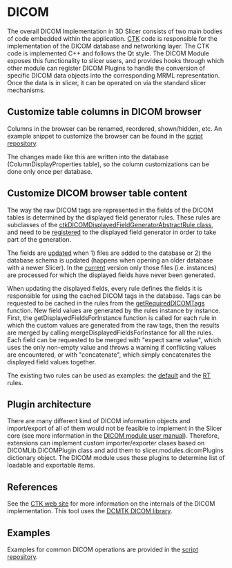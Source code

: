 # DICOM

The overall DICOM Implementation in 3D Slicer consists of two main bodies of code embedded within the application.  [CTK](http://commontk.org) code is responsible for the implementation of the DICOM database and networking layer. The CTK code is implemented C++ and follows the Qt style. The DICOM Module exposes this functionality to slicer users, and provides hooks through which other module can register DICOM Plugins to handle the conversion of specific DICOM data objects into the corresponding MRML representation.  Once the data is in slicer, it can be operated on via the standard slicer mechanisms.

## Customize table columns in DICOM browser

Columns in the browser can be renamed, reordered, shown/hidden, etc. An example snippet to customize the browser can be found in the [script repository](https://www.slicer.org/wiki/Documentation/Nightly/ScriptRepository#Customize_table_columns_in_DICOM_browser).

The changes made like this are written into the database (ColumnDisplayProperties table), so the column customizations can be done only once per database.

## Customize DICOM browser table content

The way the raw DICOM tags are represented in the fields of the DICOM tables is determined by the displayed field generator rules. These rules are subclasses of the [ctkDICOMDisplayedFieldGeneratorAbstractRule class](https://github.com/commontk/CTK/blob/9c2af28e84da1abb986036317d75009d4c149923/master/Libs/DICOM/Core/ctkDICOMDisplayedFieldGeneratorAbstractRule.h), and need to be [registered](https://github.com/commontk/CTK/blob/9c2af28e84da1abb986036317d75009d4c149923/master/Libs/DICOM/Core/ctkDICOMDisplayedFieldGenerator.h#L70) to the displayed field generator in order to take part of the generation.

The fields are [updated](https://github.com/commontk/CTK/9c2af28e84da1abb986036317d75009d4c149923/blob/master/Libs/DICOM/Core/ctkDICOMDatabase.h#L207) when 1) files are added to the database or 2) the database schema is updated (happens when opening an older database with a newer Slicer). In the [current](https://github.com/commontk/CTK/tree/9c2af28e84da1abb986036317d75009d4c149923) version only those files (i.e. instances) are processed for which the displayed fields have never been generated.

When updating the displayed fields, every rule defines the fields it is responsible for using the cached DICOM tags in the database. Tags can be requested to be cached in the rules from the [getRequiredDICOMTags](https://github.com/commontk/CTK/blob/9c2af28e84da1abb986036317d75009d4c149923/Libs/DICOM/Core/ctkDICOMDisplayedFieldGeneratorAbstractRule.h#L63) function. New field values are generated by the rules instance by instance. First, the getDisplayedFieldsForInstance function is called for each rule in which the custom values are generated from the raw tags, then the results are merged by calling mergeDisplayedFieldsForInstance for all the rules. Each field can be requested to be merged with "expect same value", which uses the only non-empty value and throws a warning if conflicting values are encountered, or with "concatenate", which simply concatenates the displayed field values together.

The existing two rules can be used as examples: the [default](https://github.com/commontk/CTK/blob/9c2af28e84da1abb986036317d75009d4c149923/Libs/DICOM/Core/ctkDICOMDisplayedFieldGeneratorDefaultRule.cpp) and the [RT](https://github.com/commontk/CTK/blob/9c2af28e84da1abb986036317d75009d4c149923/Libs/DICOM/Core/ctkDICOMDisplayedFieldGeneratorRadiotherapySeriesDescriptionRule.cpp) rules.

## Plugin architecture

There are many different kind of DICOM information objects and import/export of all of them would not be feasible to implement in the Slicer core (see more information in the [DICOM module user manual](../../user_guide/modules/dicom.md#dicom-plugins)). Therefore, extensions can implement custom importer/exporter clases based on DICOMLib.DICOMPlugin class and add them to slicer.modules.dicomPlugins dictionary object. The DICOM module uses these plugins to determine list of loadable and exportable items.

## References

See the [CTK web site](http://commontk.org) for more information on the internals of the DICOM implementation. This tool uses the [DCMTK DICOM library](http://dicom.offis.de).

## Examples

Examples for common DICOM operations are provided in the [script repository](../script_repository.md#dicom).
